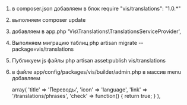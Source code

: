 1. в composer.json добавляем в блок require
 "vis/translations": "1.0.*"

2. выполняем composer update

3. добавляем в app.php 
  'Vis\Translations\TranslationsServiceProvider',

4. Выполняем миграцию таблиц
   php artisan migrate --package=vis/translations
  
5. Публикуем js файлы 
   php artisan asset:publish vis/translations

5. в файле app/config/packages/vis/builder/admin.php в массив menu добавляем

 	array(
            'title' => 'Переводы',
            'icon'  => 'language',
            'link'  => '/translations/phrases',
            'check' => function() {
                return true;
            }
        ),
